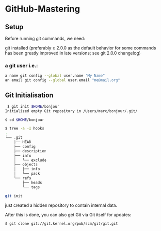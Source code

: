 # GitHub-Mastering

## Setup

Before running git commands, we need:

git installed (preferably ≥ 2.0.0 as the default behavior for some commands has been greatly improved in late versions; see git 2.0.0 changelog)

### a git user i.e.:

```bash
a name git config --global user.name "My Name"
an email git config --global user.email "me@mail.org"
```

## Git Initialisation

 
```bash
 $ git init $HOME/bonjour
Initialized empty Git repository in /Users/marc/bonjour/.git/

$ cd $HOME/bonjour

$ tree -a -I hooks
.
└── .git
    ├── HEAD
    ├── config
    ├── description
    ├── info
    │   └── exclude
    ├── objects
    │   ├── info
    │   └── pack
    └── refs
        ├── heads
        └── tags
 ```
 
```bash
git init
```
just created a hidden repository to contain internal data.
 
 
 
After this is done, you can also get Git via Git itself for updates:

```bash
$ git clone git://git.kernel.org/pub/scm/git/git.git
```

